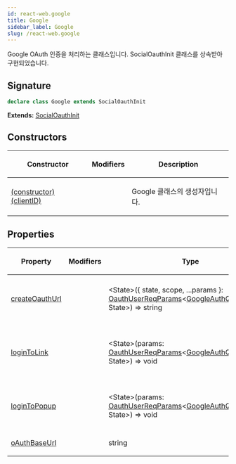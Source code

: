 ```yaml
---
id: react-web.google
title: Google
sidebar_label: Google
slug: /react-web.google
---
```






Google OAuth 인증을 처리하는 클래스입니다. SocialOauthInit 클래스를 상속받아 구현되었습니다.

## Signature

```typescript
declare class Google extends SocialOauthInit 
```
**Extends:** [SocialOauthInit](./react-web.socialoauthinit)

## Constructors

<table><thead><tr><th>

Constructor


</th><th>

Modifiers


</th><th>

Description


</th></tr></thead>
<tbody><tr><td>

[(constructor)(clientID)](./react-web.google._constructor_)


</td><td>


</td><td>

Google 클래스의 생성자입니다.


</td></tr>
</tbody></table>

## Properties

<table><thead><tr><th>

Property


</th><th>

Modifiers


</th><th>

Type


</th><th>

Description


</th></tr></thead>
<tbody><tr><td>

[createOauthUrl](./react-web.google.createoauthurl)


</td><td>


</td><td>

&lt;State&gt;(\{ state, scope, ...params \}: [OauthUserReqParams](./react-web.oauthuserreqparams)&lt;[GoogleAuthQueryParams](./react-web.googleauthqueryparams), State&gt;) =&gt; string


</td><td>

OAuth 인증 URL을 생성합니다.


</td></tr>
<tr><td>

[loginToLink](./react-web.google.logintolink)


</td><td>


</td><td>

&lt;State&gt;(params: [OauthUserReqParams](./react-web.oauthuserreqparams)&lt;[GoogleAuthQueryParams](./react-web.googleauthqueryparams), State&gt;) =&gt; void


</td><td>

OAuth 인증 링크로 리다이렉트합니다.


</td></tr>
<tr><td>

[loginToPopup](./react-web.google.logintopopup)


</td><td>


</td><td>

&lt;State&gt;(params: [OauthUserReqParams](./react-web.oauthuserreqparams)&lt;[GoogleAuthQueryParams](./react-web.googleauthqueryparams), State&gt;) =&gt; void


</td><td>

OAuth 인증 팝업을 엽니다.


</td></tr>
<tr><td>

[oAuthBaseUrl](./react-web.google.oauthbaseurl)


</td><td>


</td><td>

string


</td><td>


</td></tr>
</tbody></table>
